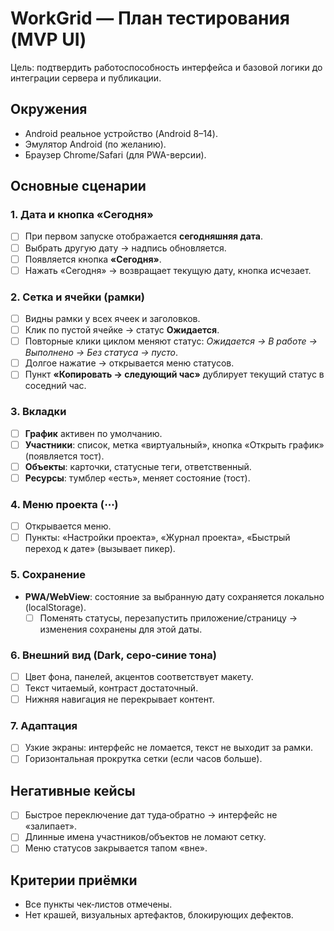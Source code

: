 # WorkGrid — План тестирования (MVP UI)

Цель: подтвердить работоспособность интерфейса и базовой логики до интеграции сервера и публикации.

## Окружения
- Android реальное устройство (Android 8–14).
- Эмулятор Android (по желанию).
- Браузер Chrome/Safari (для PWA-версии).

## Основные сценарии

### 1. Дата и кнопка «Сегодня»
- [ ] При первом запуске отображается **сегодняшняя дата**.
- [ ] Выбрать другую дату → надпись обновляется.
- [ ] Появляется кнопка **«Сегодня»**.
- [ ] Нажать «Сегодня» → возвращает текущую дату, кнопка исчезает.

### 2. Сетка и ячейки (рамки)
- [ ] Видны рамки у всех ячеек и заголовков.
- [ ] Клик по пустой ячейке → статус **Ожидается**.
- [ ] Повторные клики циклом меняют статус: *Ожидается → В работе → Выполнено → Без статуса → пусто*.
- [ ] Долгое нажатие → открывается меню статусов.
- [ ] Пункт **«Копировать → следующий час»** дублирует текущий статус в соседний час.

### 3. Вкладки
- [ ] **График** активен по умолчанию.
- [ ] **Участники**: список, метка «виртуальный», кнопка «Открыть график» (появляется тост).
- [ ] **Объекты**: карточки, статусные теги, ответственный.
- [ ] **Ресурсы**: тумблер «есть», меняет состояние (тост).

### 4. Меню проекта (⋯)
- [ ] Открывается меню.
- [ ] Пункты: «Настройки проекта», «Журнал проекта», «Быстрый переход к дате» (вызывает пикер).

### 5. Сохранение
- **PWA/WebView**: состояние за выбранную дату сохраняется локально (localStorage).
  - [ ] Поменять статусы, перезапустить приложение/страницу → изменения сохранены для этой даты.

### 6. Внешний вид (Dark, серо‑синие тона)
- [ ] Цвет фона, панелей, акцентов соответствует макету.
- [ ] Текст читаемый, контраст достаточный.
- [ ] Нижняя навигация не перекрывает контент.

### 7. Адаптация
- [ ] Узкие экраны: интерфейс не ломается, текст не выходит за рамки.
- [ ] Горизонтальная прокрутка сетки (если часов больше).

## Негативные кейсы
- [ ] Быстрое переключение дат туда‑обратно → интерфейс не «залипает».
- [ ] Длинные имена участников/объектов не ломают сетку.
- [ ] Меню статусов закрывается тапом «вне».

## Критерии приёмки
- Все пункты чек‑листов отмечены.
- Нет крашей, визуальных артефактов, блокирующих дефектов.
